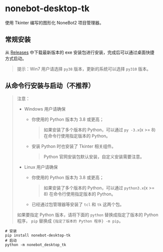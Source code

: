 # nonebot-desktop-tk

使用 Tkinter 编写的图形化 NoneBot2 项目管理器。

## 常规安装

从 [Releases](https://github.com/nonedesktop/nonebot-desktop-tk/releases) 中下载最新版本的 exe 安装包进行安装，完成后可以通过桌面快捷方式启动。

> 提示：Win7 用户请选择 `py38` 版本，更新的系统可以选择 `py310` 版本。

## 从命令行安装与启动（不推荐）

> 注意：
>
> - Windows 用户请确保
>
>   - 你使用的 Python 版本为 3.8 或更高；
>
>     > 如果安装了多个版本的 Python，可以通过 `py -3.x`(x >= 8) 在命令行使用指定版本的 Python。
>     >
>   - 安装 Python 时也安装了 Tkinter 相关组件。
>
>     > Python 官网安装包默认安装，自定义安装需要注意。
>     >
> - Linux 用户请确保
>
>   - 你使用的 Python 版本为 3.8 或更高；
>
>     > 如果安装了多个版本的 Python，可以通过 `python3.x`(x >= 8) 在命令行使用指定版本的 Python。
>     >
>   - 已经通过包管理器等安装了 `tcl` 和 `tk` 这两个包。
>
> 如果要指定 Python 版本，请将下面的 `python` 替换成指定了版本的 Python 程序，
> `pip` 替换成 `{指定了版本的 Python 程序} -m pip`。

```console
# 安装
pip install nonebot-desktop-tk
# 启动
python -m nonebot_desktop_tk
```

